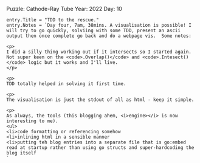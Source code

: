 Puzzle: Cathode-Ray Tube
Year: 2022
Day: 10

	entry.Title = "TDD to the rescue."
	entry.Notes = `Day four, 7am, 38mins. A visualisation is possible! I will try to go quickly, solviing with some TDD, present an ascii output then once complete go back and do a webpage vis.  Some notes:

	<p>
	I did a silly thing working out if it intersects so I started again. Not super keen on the <code>.Overlap()</code> and <code>.Intesect()</code> logic but it works and I'll live.
	</p>

	<p>
	TDD totally helped in solving it first time.
	
	<p>
	The visualisation is just the stdout of all as html - keep it simple.

	<p>
	As always, the tools (this blogging ahem, <i>engine></i> is now interesting to me).
	<ul>
	<li>code formatting or referencing somehow
	<li>inlining html in a sensible manner
	<li>putting teh blog entries into a separate file that is go:embed read at startup rather than using go structs and super-hardcoding the blog itself
	`
